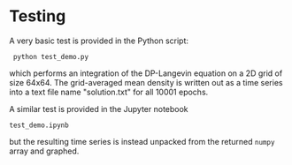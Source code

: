 # Testing

A very basic test is provided in the Python script:

     python test_demo.py

which performs an integration of the DP-Langevin equation on a 2D grid of size 64x64. The grid-averaged mean density is written out as a time series into a text file name "solution.txt" for all 10001 epochs.

A similar test is provided in the Jupyter notebook 

    test_demo.ipynb

but the resulting time series is instead unpacked from the returned `numpy` array and graphed.